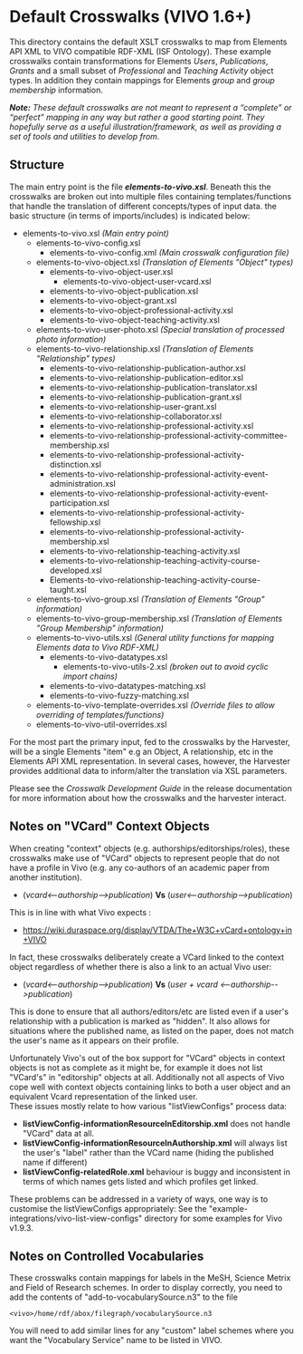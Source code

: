# Default Crosswalks (VIVO 1.6+)

This directory contains the default XSLT crosswalks to map from Elements API XML to VIVO compatible RDF-XML (ISF Ontology). 
These example crosswalks contain transformations for Elements *Users*, *Publications*, *Grants* and a small subset 
of *Professional* and *Teaching Activity* object types.
In addition they contain mappings for Elements *group* and *group membership* information.

***Note:** These default crosswalks  are not meant to represent a “complete” or “perfect” mapping in any way but rather
 a good starting point. They hopefully serve as a useful illustration/framework, as well as providing a set of tools and
 utilities to develop from.*

## Structure
The main entry point is the file ***elements-to-vivo.xsl***. 
Beneath this the crosswalks are broken out into multiple files containing templates/functions that handle the translation
 of different concepts/types of input data. the basic structure (in terms of imports/includes) is indicated below:

  * elements-to-vivo.xsl *(Main entry point)*
    * elements-to-vivo-config.xsl
      * elements-to-vivo-config.xml *(Main crosswalk configuration file)*
    * elements-to-vivo-object.xsl *(Translation of Elements "Object" types)*
      * elements-to-vivo-object-user.xsl
        * elements-to-vivo-object-user-vcard.xsl
      * elements-to-vivo-object-publication.xsl
      * elements-to-vivo-object-grant.xsl
      * elements-to-vivo-object-professional-activity.xsl
      * elements-to-vivo-object-teaching-activity.xsl
    * elements-to-vivo-user-photo.xsl *(Special translation of processed photo information)*
    * elements-to-vivo-relationship.xsl *(Translation of Elements "Relationship" types)*
      * elements-to-vivo-relationship-publication-author.xsl
      * elements-to-vivo-relationship-publication-editor.xsl
      * elements-to-vivo-relationship-publication-translator.xsl
      * elements-to-vivo-relationship-publication-grant.xsl
      * elements-to-vivo-relationship-user-grant.xsl
      * elements-to-vivo-relationship-collaborator.xsl
      * elements-to-vivo-relationship-professional-activity.xsl
      * elements-to-vivo-relationship-professional-activity-committee-membership.xsl
      * elements-to-vivo-relationship-professional-activity-distinction.xsl
      * elements-to-vivo-relationship-professional-activity-event-administration.xsl
      * elements-to-vivo-relationship-professional-activity-event-participation.xsl
      * elements-to-vivo-relationship-professional-activity-fellowship.xsl
      * elements-to-vivo-relationship-professional-activity-membership.xsl
      * elements-to-vivo-relationship-teaching-activity.xsl
      * elements-to-vivo-relationship-teaching-activity-course-developed.xsl
      * Elements-to-vivo-relationship-teaching-activity-course-taught.xsl
    * elements-to-vivo-group.xsl *(Translation of Elements "Group" information)*
    * elements-to-vivo-group-membership.xsl *(Translation of Elements "Group Membership" information)*
    * elements-to-vivo-utils.xsl *(General utility functions for mapping Elements data to Vivo RDF-XML)*
      * elements-to-vivo-datatypes.xsl
        * elements-to-vivo-utils-2.xsl *(broken out to avoid cyclic import chains)*
      * elements-to-vivo-datatypes-matching.xsl
      * elements-to-vivo-fuzzy-matching.xsl
    * elements-to-vivo-template-overrides.xsl *(Override files to allow overriding of templates/functions)*
    * elements-to-vivo-util-overrides.xsl

For the most part the primary input, fed to the crosswalks by the Harvester, will be a single Elements "item" e.g an Object, 
A relationship, etc in the Elements API XML representation. In several cases, however, the Harvester provides additional data
to inform/alter the translation via XSL parameters.

Please see the _Crosswalk Development Guide_ in the release documentation for more information about how the crosswalks
 and the harvester interact.

## Notes on "VCard" Context Objects
When creating "context" objects (e.g. authorships/editorships/roles), these crosswalks make use of "VCard" objects
to represent people that do not have a profile in Vivo (e.g. any co-authors of an academic paper from another institution).

* (_vcard<--authorship-->publication_) **Vs** (_user<--authorship-->publication_)

This is in line with what Vivo expects :

  * https://wiki.duraspace.org/display/VTDA/The+W3C+vCard+ontology+in+VIVO
    
In fact, these crosswalks deliberately create a VCard linked to the context object regardless of whether there is also 
a link to an actual Vivo user:

  * (_vcard<--authorship-->publication_) **Vs** (_user + vcard <--authorship-->publication_)
                                         
This is done to ensure that all authors/editors/etc are listed even if a user's relationship with a publication is marked
as "hidden". It also allows for situations where the published name, as listed on the paper, does not match the user's 
name as it appears on their profile.
 
Unfortunately Vivo's out of the box support for "VCard" objects in context objects is not as complete as it might be,
for example it does not list "VCard's" in "editorship" objects at all. Additionally not all aspects of Vivo cope well
with context objects containing links to both a user object and an equivalent Vcard representation of the linked user.  
These issues mostly relate to how various "listViewConfigs" process data:

* **listViewConfig-informationResourceInEditorship.xml** does not handle "VCard" data at all. 
* **listViewConfig-informationResourceInAuthorship.xml** will always list the user's "label" rather than the VCard name (hiding the published name if different)
* **listViewConfig-relatedRole.xml** behaviour is buggy and inconsistent in terms of which names gets listed and which profiles get linked.

These problems can be addressed in a variety of ways, one way is to customise the listViewConfigs appropriately:
See the "example-integrations/vivo-list-view-configs" directory for some examples for Vivo v1.9.3.

## Notes on Controlled Vocabularies  
These crosswalks contain mappings for labels in the MeSH, Science Metrix and Field of Research schemes. In order to display correctly, you need to add the contents of "add-to-vocabularySource.n3" to the file
 
    <vivo>/home/rdf/abox/filegraph/vocabularySource.n3

You will need to add similar lines for any "custom" label schemes where you want the "Vocabulary Service" name to be listed in VIVO.